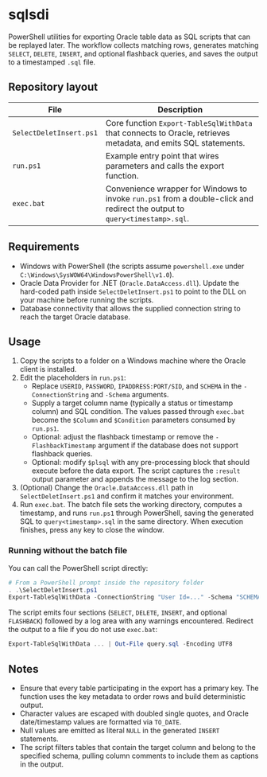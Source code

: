 # sqlsdi

PowerShell utilities for exporting Oracle table data as SQL scripts that can be replayed later. The workflow collects matching rows, generates matching `SELECT`, `DELETE`, `INSERT`, and optional flashback queries, and saves the output to a timestamped `.sql` file.

## Repository layout

| File | Description |
| ---- | ----------- |
| `SelectDeletInsert.ps1` | Core function `Export-TableSqlWithData` that connects to Oracle, retrieves metadata, and emits SQL statements. |
| `run.ps1` | Example entry point that wires parameters and calls the export function. |
| `exec.bat` | Convenience wrapper for Windows to invoke `run.ps1` from a double-click and redirect the output to `query<timestamp>.sql`. |

## Requirements

* Windows with PowerShell (the scripts assume `powershell.exe` under `C:\Windows\SysWOW64\WindowsPowerShell\v1.0`).
* Oracle Data Provider for .NET (`Oracle.DataAccess.dll`). Update the hard-coded path inside `SelectDeletInsert.ps1` to point to the DLL on your machine before running the scripts.
* Database connectivity that allows the supplied connection string to reach the target Oracle database.

## Usage

1. Copy the scripts to a folder on a Windows machine where the Oracle client is installed.
2. Edit the placeholders in `run.ps1`:
   * Replace `USERID`, `PASSWORD`, `IPADDRESS:PORT/SID`, and `SCHEMA` in the `-ConnectionString` and `-Schema` arguments.
   * Supply a target column name (typically a status or timestamp column) and SQL condition. The values passed through `exec.bat` become the `$Column` and `$Condition` parameters consumed by `run.ps1`.
   * Optional: adjust the flashback timestamp or remove the `-FlashbackTimestamp` argument if the database does not support flashback queries.
   * Optional: modify `$plsql` with any pre-processing block that should execute before the data export. The script captures the `:result` output parameter and appends the message to the log section.
3. (Optional) Change the `Oracle.DataAccess.dll` path in `SelectDeletInsert.ps1` and confirm it matches your environment.
4. Run `exec.bat`. The batch file sets the working directory, computes a timestamp, and runs `run.ps1` through PowerShell, saving the generated SQL to `query<timestamp>.sql` in the same directory. When execution finishes, press any key to close the window.

### Running without the batch file

You can call the PowerShell script directly:

```powershell
# From a PowerShell prompt inside the repository folder
. .\SelectDeletInsert.ps1
Export-TableSqlWithData -ConnectionString "User Id=..." -Schema "SCHEMA" -TargetColumn "column_name" -ConditionSql "= 'value'" -FlashbackTimestamp "2025-08-17 19:00:00"
```

The script emits four sections (`SELECT`, `DELETE`, `INSERT`, and optional `FLASHBACK`) followed by a log area with any warnings encountered. Redirect the output to a file if you do not use `exec.bat`:

```powershell
Export-TableSqlWithData ... | Out-File query.sql -Encoding UTF8
```

## Notes

* Ensure that every table participating in the export has a primary key. The function uses the key metadata to order rows and build deterministic output.
* Character values are escaped with doubled single quotes, and Oracle date/timestamp values are formatted via `TO_DATE`.
* Null values are emitted as literal `NULL` in the generated `INSERT` statements.
* The script filters tables that contain the target column and belong to the specified schema, pulling column comments to include them as captions in the output.

